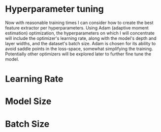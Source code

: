# Hyperparameter tuning
Now with reasonable training times I can consider how to create the best feature extractor per hyperparameters. Using Adam (adaptive moment estimation) optimization, the hyperparameters on which I will concentrate will include the optimizer's learning rate, along with the model's depth and layer widths, and the dataset's batch size. Adam is chosen for its ability to avoid saddle points in the loss-space, somewhat simplifying the training. Potentially other optimizers will be explored later to further fine tune the model.

# Learning Rate

# Model Size

# Batch Size